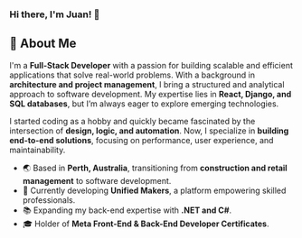 ### Hi there, I'm Juan! 👋

## 🚀 About Me
I'm a **Full-Stack Developer** with a passion for building scalable and efficient applications that solve real-world problems. With a background in **architecture and project management**, I bring a structured and analytical approach to software development. My expertise lies in **React, Django, and SQL databases**, but I’m always eager to explore emerging technologies.

I started coding as a hobby and quickly became fascinated by the intersection of **design, logic, and automation**. Now, I specialize in **building end-to-end solutions**, focusing on performance, user experience, and maintainability. 

- 🌏 Based in **Perth, Australia**, transitioning from **construction and retail management** to software development.
- 🎯 Currently developing **Unified Makers**, a platform empowering skilled professionals.
- 📚 Expanding my back-end expertise with **.NET and C#**.
- 🎓 Holder of **Meta Front-End & Back-End Developer Certificates**.
